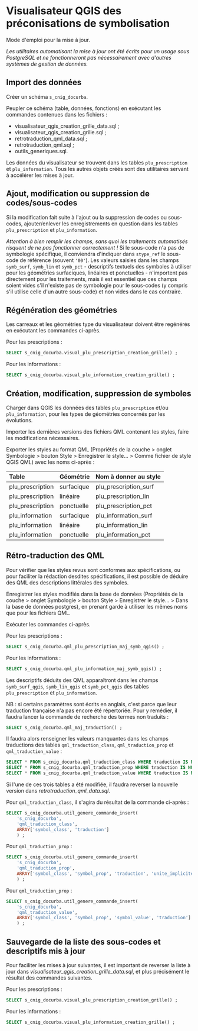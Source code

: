 
# Visualisateur QGIS des préconisations de symbolisation
Mode d'emploi pour la mise à jour.

*Les utilitaires automatisant la mise à jour ont été écrits pour un usage sous PostgreSQL et ne fonctionneront pas nécessairement avec d'autres systèmes de gestion de données.*

## Import des données

Créer un schéma `s_cnig_docurba`.

Peupler ce schéma (table, données, fonctions) en exécutant les commandes contenues dans les fichiers :

* visualisateur_qgis_creation_grille_data.sql ;
* visualisateur_qgis_creation_grille.sql ;
* retrotraduction_qml_data.sql ;
* retrotraduction_qml.sql ;
* outils_generiques.sql.

Les données du visualisateur se trouvent dans les tables `plu_prescription` et `plu_information`. Tous les autres objets créés sont des utilitaires servant à accélérer les mises à jour.


## Ajout, modification ou suppression de codes/sous-codes

Si la modification fait suite à l'ajout ou la suppression de codes ou sous-codes, ajouter/enlever les enregistrements en question dans les tables `plu_prescription` et `plu_information`.

*Attention à bien remplir les champs, sans quoi les traitements automatisés risquent de ne pas fonctionner correctement !* Si le sous-code n'a pas de symbologie spécifique, il conviendra d'indiquer dans `stype_ref` le sous-code de référence (souvent `'00'`). Les valeurs saisies dans les champs `symb_surf`, `symb_lin` et `symb_pct` - descriptifs textuels des symboles à utiliser pour les géométries surfaciques, linéaires et ponctuelles - n'importent pas directement pour les traitements, mais il est essentiel que ces champs soient vides s'il n'existe pas de symbologie pour le sous-codes (y compris s'il utilise celle d'un autre sous-code) et non vides dans le cas contraire.


## Régénération des géométries

Les carreaux et les géométries type du visualisateur doivent être regénérés en exécutant les commandes ci-après.

Pour les prescriptions :

```sql
SELECT s_cnig_docurba.visual_plu_prescription_creation_grille() ;
```

Pour les informations :

```sql
SELECT s_cnig_docurba.visual_plu_information_creation_grille() ;
```


## Création, modification, suppression de symboles

Charger dans QGIS les données des tables `plu_prescription` et/ou `plu_information`, pour les types de géométries concernés par les évolutions.

Importer les dernières versions des fichiers QML contenant les styles, faire les modifications nécessaires.

Exporter les styles au format QML (Propriétés de la couche > onglet Symbologie > bouton Style > Enregistrer le style... > Comme fichier de style QGIS QML) avec les noms ci-après :

| Table            | Géométrie  | Nom à donner au style |
| :--------------- | :--------- | :-------------------- |
| plu_prescription | surfacique | plu_prescription_surf |
| plu_prescription | linéaire   | plu_prescription_lin  |
| plu_prescription | ponctuelle | plu_prescription_pct  |
| plu_information  | surfacique | plu_information_surf  |
| plu_information  | linéaire   | plu_information_lin   |
| plu_information  | ponctuelle | plu_information_pct   |


## Rétro-traduction des QML

Pour vérifier que les styles revus sont conformes aux spécifications, ou pour faciliter la rédaction desdites spécifications, il est possible de déduire des QML des descriptions littérales des symboles.

Enregistrer les styles modifiés dans la base de données (Propriétés de la couche > onglet Symbologie > bouton Style > Enregistrer le style... > Dans la base de données postgres), en prenant garde à utiliser les mêmes noms que pour les fichiers QML.

Exécuter les commandes ci-après.

Pour les prescriptions :

```sql
SELECT s_cnig_docurba.qml_plu_prescription_maj_symb_qgis() ;
```

Pour les informations :

```sql
SELECT s_cnig_docurba.qml_plu_information_maj_symb_qgis() ;
```

Les descriptifs déduits des QML apparaîtront dans les champs `symb_surf_qgis`, `symb_lin_qgis` et `symb_pct_qgis` des tables `plu_prescription` et `plu_information`.

NB : si certains paramètres sont écrits en anglais, c'est parce que leur traduction française n'a pas encore été répertoriée. Pour y remédier, il faudra lancer la commande de recherche des termes non traduits :

```sql
SELECT s_cnig_docurba.qml_maj_traduction() ;
```

Il faudra alors renseigner les valeurs manquantes dans les champs traductions des tables `qml_traduction_class`, `qml_traduction_prop` et `qml_traduction_value` :

```sql
SELECT * FROM s_cnig_docurba.qml_traduction_class WHERE traduction IS NULL ;
SELECT * FROM s_cnig_docurba.qml_traduction_prop WHERE traduction IS NULL ;
SELECT * FROM s_cnig_docurba.qml_traduction_value WHERE traduction IS NULL ;
```

Si l'une de ces trois tables a été modifiée, il faudra reverser la nouvelle version dans *retrotraduction_qml_data.sql*.

Pour `qml_traduction_class`, il s'agira du résultat de la commande ci-après :

```sql
SELECT s_cnig_docurba.util_genere_commande_insert(
    's_cnig_docurba',
    'qml_traduction_class',
    ARRAY['symbol_class', 'traduction']
    ) ;
```

Pour `qml_traduction_prop` :

```sql
SELECT s_cnig_docurba.util_genere_commande_insert(
    's_cnig_docurba',
    'qml_traduction_prop',
    ARRAY['symbol_class', 'symbol_prop', 'traduction', 'unite_implicite']
    ) ;
```

Pour `qml_traduction_prop` :

```sql 
SELECT s_cnig_docurba.util_genere_commande_insert(
    's_cnig_docurba',
    'qml_traduction_value',
    ARRAY['symbol_class', 'symbol_prop', 'symbol_value', 'traduction']
    ) ;
```


## Sauvegarde de la liste des sous-codes et descriptifs mis à jour

Pour faciliter les mises à jour suivantes, il est important de reverser la liste à jour dans *visualisateur_qgis_creation_grille_data.sql*, et plus précisément le résultat des commandes suivantes.

Pour les prescriptions :

```sql
SELECT s_cnig_docurba.visual_plu_prescription_creation_grille() ;
```

Pour les informations :

```sql
SELECT s_cnig_docurba.visual_plu_information_creation_grille() ;
```

